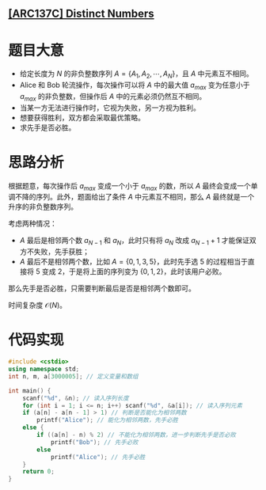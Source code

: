 ## [[ARC137C] Distinct Numbers](https://www.luogu.com.cn/problem/AT_arc137_c)

# 题目大意

- 给定长度为 $N$ 的非负整数序列 $A=\{A_1,A_2,\cdots,A_N\}$，且 $A$ 中元素互不相同。
- Alice 和 Bob 轮流操作，每次操作可以将 $A$ 中的最大值 $a_{max}$ 变为任意小于 $a_{max}$ 的非负整数，但操作后 $A$ 中的元素必须仍然互不相同。
- 当某一方无法进行操作时，它视为失败，另一方视为胜利。
- 想要获得胜利，双方都会采取最优策略。
- 求先手是否必胜。

# 思路分析

根据题意，每次操作后 $a_{max}$ 变成一个小于 $a_{max}$ 的数，所以 $A$ 最终会变成一个单调不降的序列。此外，题面给出了条件 $A$ 中元素互不相同，那么 $A$ 最终就是一个升序的非负整数序列。

考虑两种情况：

- $A$ 最后是相邻两个数 $a_{N-1}$ 和 $a_N$，此时只有将 $a_N$ 改成 $a_{N-1}+1$ 才能保证双方不失败，先手获胜；
- $A$ 最后不是相邻两个数，比如 $A=\{0,1,3,5\}$，此时先手选 $5$ 的过程相当于直接将 $5$ 变成 $2$，于是将上面的序列变为 $\{0,1,2\}$，此时该用户必败。

那么先手是否必胜，只需要判断最后是否是相邻两个数即可。

时间复杂度 $\mathcal{O}(N)$。

# 代码实现
```cpp
#include <cstdio>
using namespace std;
int n, m, a[3000005]; // 定义变量和数组

int main() {
	scanf("%d", &n); // 读入序列长度
	for (int i = 1; i <= n; i++) scanf("%d", &a[i]); // 读入序列元素
	if (a[n] - a[n - 1] > 1) // 判断是否能化为相邻两数
		printf("Alice"); // 能化为相邻两数，先手必胜
	else {
		if ((a[n] - n) % 2) // 不能化为相邻两数，进一步判断先手是否必败
			printf("Bob"); // 先手必败
		else
			printf("Alice"); // 先手必胜
	}
	return 0;
}
```
